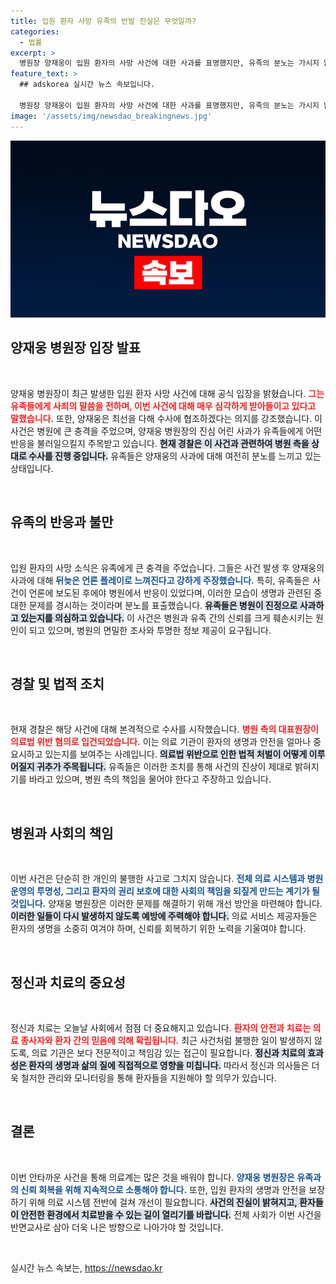 ```yaml
---
title: 입원 환자 사망 유족의 반발 진실은 무엇일까?
categories:
  - 법률
excerpt: >
  병원장 양재웅이 입원 환자의 사망 사건에 대한 사과를 표명했지만, 유족의 분노는 가시지 않고 있다. 경찰은 의료법 위반 혐의로 병원 관계자를 입건하며 사건의 진실을 밝히기 위해 수사에 나섰다.
feature_text: >
  ## adskorea 실시간 뉴스 속보입니다.

  병원장 양재웅이 입원 환자의 사망 사건에 대한 사과를 표명했지만, 유족의 분노는 가시지 않고 있다. 경찰은 의료법 위반 혐의로 병원 관계자를 입건하며 사건의 진실을 밝히기 위해 수사에 나섰다.
image: '/assets/img/newsdao_breakingnews.jpg'
---
```


<p><img src="/assets/img/newsdao_breakingnews.jpg" alt="adskorea 속보" /></p>

<h2 data-ke-size="size26">양재웅 병원장 입장 발표</h2>

<p data-ke-size="size16">&nbsp;</p>

<p>양재웅 병원장이 최근 발생한 입원 환자 사망 사건에 대해 공식 입장을 밝혔습니다. <b><span style="color: #ee2323;">그는 유족들에게 사죄의 말씀을 전하며, 이번 사건에 대해 매우 심각하게 받아들이고 있다고 말했습니다.</span></b> 또한, 양재웅은 최선을 다해 수사에 협조하겠다는 의지를 강조했습니다. 이 사건은 병원에 큰 충격을 주었으며, 양재웅 병원장의 진심 어린 사과가 유족들에게 어떤 반응을 불러일으킬지 주목받고 있습니다. <b><span style="background-color: #21538527;">현재 경찰은 이 사건과 관련하여 병원 측을 상대로 수사를 진행 중입니다.</span></b> 유족들은 양재웅의 사과에 대해 여전히 분노를 느끼고 있는 상태입니다. </p>

<p data-ke-size="size16">&nbsp;</p>

<h2 data-ke-size="size26">유족의 반응과 불만</h2>

<p data-ke-size="size16">&nbsp;</p>

<p>입원 환자의 사망 소식은 유족에게 큰 충격을 주었습니다. 그들은 사건 발생 후 양재웅의 사과에 대해 <b><span style="color: #1a5490;">뒤늦은 언론 플레이로 느껴진다고 강하게 주장했습니다.</span></b> 특히, 유족들은 사건이 언론에 보도된 후에야 병원에서 반응이 있었다며, 이러한 모습이 생명과 관련된 중대한 문제를 경시하는 것이라며 분노를 표출했습니다. <b><span style="background-color: #21538527;">유족들은 병원이 진정으로 사과하고 있는지를 의심하고 있습니다.</span></b> 이 사건은 병원과 유족 간의 신뢰를 크게 훼손시키는 원인이 되고 있으며, 병원의 면밀한 조사와 투명한 정보 제공이 요구됩니다.</p>

<p data-ke-size="size16">&nbsp;</p>

<h2 data-ke-size="size26">경찰 및 법적 조치</h2>

<p data-ke-size="size16">&nbsp;</p>

<p>현재 경찰은 해당 사건에 대해 본격적으로 수사를 시작했습니다. <b><span style="color: #ee2323;">병원 측의 대표원장이 의료법 위반 혐의로 입건되었습니다.</span></b> 이는 의료 기관이 환자의 생명과 안전을 얼마나 중요시하고 있는지를 보여주는 사례입니다. <b><span style="background-color: #21538527;">의료법 위반으로 인한 법적 처벌이 어떻게 이루어질지 귀추가 주목됩니다.</span></b> 유족들은 이러한 조치를 통해 사건의 진상이 제대로 밝혀지기를 바라고 있으며, 병원 측의 책임을 물어야 한다고 주장하고 있습니다.</p>

<p data-ke-size="size16">&nbsp;</p>

<h2 data-ke-size="size26">병원과 사회의 책임</h2>

<p data-ke-size="size16">&nbsp;</p>

<p>이번 사건은 단순히 한 개인의 불행한 사고로 그치지 않습니다. <b><span style="color: #1a5490;">전체 의료 시스템과 병원 운영의 투명성, 그리고 환자의 권리 보호에 대한 사회의 책임을 되짚게 만드는 계기가 될 것입니다.</span></b> 양재웅 병원장은 이러한 문제를 해결하기 위해 개선 방안을 마련해야 합니다. <b><span style="background-color: #21538527;">이러한 일들이 다시 발생하지 않도록 예방에 주력해야 합니다.</span></b> 의료 서비스 제공자들은 환자의 생명을 소중히 여겨야 하며, 신뢰를 회복하기 위한 노력을 기울여야 합니다. </p>

<p data-ke-size="size16">&nbsp;</p>

<h2 data-ke-size="size26">정신과 치료의 중요성</h2>

<p data-ke-size="size16">&nbsp;</p>

<p>정신과 치료는 오늘날 사회에서 점점 더 중요해지고 있습니다. <b><span style="color: #ee2323;">환자의 안전과 치료는 의료 종사자와 환자 간의 믿음에 의해 확립됩니다.</span></b> 최근 사건처럼 불행한 일이 발생하지 않도록, 의료 기관은 보다 전문적이고 책임감 있는 접근이 필요합니다. <b><span style="background-color: #21538527;">정신과 치료의 효과성은 환자의 생명과 삶의 질에 직접적으로 영향을 미칩니다.</span></b> 따라서 정신과 의사들은 더욱 철저한 관리와 모니터링을 통해 환자들을 지원해야 할 의무가 있습니다.</p>

<p data-ke-size="size16">&nbsp;</p>

<h2 data-ke-size="size26">결론</h2>

<p data-ke-size="size16">&nbsp;</p>

<p>이번 안타까운 사건을 통해 의료계는 많은 것을 배워야 합니다. <b><span style="color: #1a5490;">양재웅 병원장은 유족과의 신뢰 회복을 위해 지속적으로 소통해야 합니다.</span></b> 또한, 입원 환자의 생명과 안전을 보장하기 위해 의료 시스템 전반에 걸쳐 개선이 필요합니다. <b><span style="background-color: #21538527;">사건의 진실이 밝혀지고, 환자들이 안전한 환경에서 치료받을 수 있는 길이 열리기를 바랍니다.</span></b> 전체 사회가 이번 사건을 반면교사로 삼아 더욱 나은 방향으로 나아가야 할 것입니다.</p>

<p data-ke-size="size16">&nbsp;</p>
실시간 뉴스 속보는, <a href="https://newsdao.kr" rel="dofollow">https://newsdao.kr</a>



